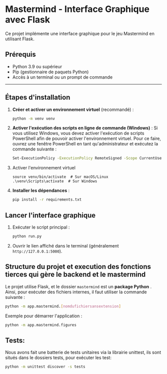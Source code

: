 
# Mastermind - Interface Graphique avec Flask

Ce projet implémente une interface graphique pour le jeu Mastermind en utilisant Flask.

## Prérequis

- Python 3.9 ou supérieur
- Pip (gestionnaire de paquets Python)
- Accès à un terminal ou un prompt de commande

---

## Étapes d'installation

1. **Créer et activer un environnement virtuel** (recommandé) :
   ```sh
   python -m venv venv
2. **Activer l'exécution des scripts en ligne de commande (Windows)** :
   Si vous utilisez Windows, vous devez activer l'exécution de scripts PowerShell afin de pouvoir activer l'environnement virtuel. Pour ce faire, ouvrez une fenêtre PowerShell en tant qu'administrateur et exécutez la commande suivante :
   ```sh
   Set-ExecutionPolicy -ExecutionPolicy RemoteSigned -Scope CurrentUser

3. Activer l'environnement virtuel 
   ```
   source venv/bin/activate  # Sur macOS/Linux
   .\venv\Scripts\activate  # Sur Windows
   ```

2. **Installer les dépendances** :
   ```sh
   pip install -r requirements.txt
   ```



## Lancer l'interface graphique

1. Exécuter le script principal :
   ```sh
   python run.py
   ```

2. Ouvrir le lien affiché dans le terminal (généralement `http://127.0.0.1:5000`).

## Structure du projet et execution des fonctions tierces qui gère le backend et le mastermind 

Le projet utilise Flask, et le dossier `mastermind` est un **package Python** . Ainsi, pour exécuter des fichiers internes, il faut utiliser la commande suivante :
```sh
python -m app.mastermind.[nomdufichiersansextension]
```
Exemple pour démarrer l'application :
```sh
python -m app.mastermind.figures
```

## Tests:
Nous avons fait une batterie de tests unitaires via la librairie unittest, ils sont situés dans le dossiers tests, pour exécuter les test:

```sh
python -m unittest discover -s tests
```